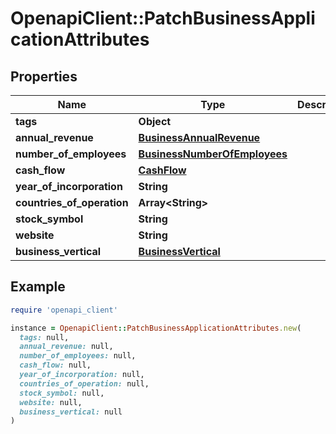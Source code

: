 # OpenapiClient::PatchBusinessApplicationAttributes

## Properties

| Name | Type | Description | Notes |
| ---- | ---- | ----------- | ----- |
| **tags** | **Object** |  | [optional] |
| **annual_revenue** | [**BusinessAnnualRevenue**](BusinessAnnualRevenue.md) |  | [optional] |
| **number_of_employees** | [**BusinessNumberOfEmployees**](BusinessNumberOfEmployees.md) |  | [optional] |
| **cash_flow** | [**CashFlow**](CashFlow.md) |  | [optional] |
| **year_of_incorporation** | **String** |  | [optional] |
| **countries_of_operation** | **Array&lt;String&gt;** |  | [optional] |
| **stock_symbol** | **String** |  | [optional] |
| **website** | **String** |  | [optional] |
| **business_vertical** | [**BusinessVertical**](BusinessVertical.md) |  | [optional] |

## Example

```ruby
require 'openapi_client'

instance = OpenapiClient::PatchBusinessApplicationAttributes.new(
  tags: null,
  annual_revenue: null,
  number_of_employees: null,
  cash_flow: null,
  year_of_incorporation: null,
  countries_of_operation: null,
  stock_symbol: null,
  website: null,
  business_vertical: null
)
```

